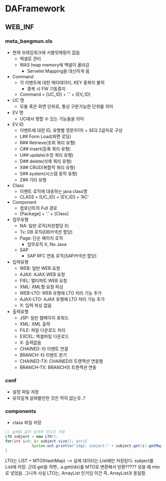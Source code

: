 # DAFramework
## WEB_INF
### meta_bangmun.xls
- 현재 프레임워크에 서블릿매핑이 없음
    - 엑셀로 관리
    - WAS heap memory에 엑셀이 올라감
        - Servelet Mapping을 대신하게 됨
- Command
    - 각 이벤트에 대한 메타데이터, KEY 중복이 불허
        - 중복 시 FW 기동중지
    - Command = [UC_ID] + '.' + [EV_ID]
- UC 명
    - 모듈 혹은 화면 단위로, 통상 구분가능한 단위를 의미
- EV 명
    - UC에서 행할 수 있는 기능들을 의미
- EV ID
    - 이벤트에 대한 ID, 유형별 영문자1자 + SEQ 2글자로 구성
    - L## Form Load(화면 로딩)
    - R## Retrieve(조회 쿼리 유형)
    - C## insert(등록 쿼리 유형)
    - U## update(수정 쿼리 유형)
    - D## delete(삭제 쿼리 유형)
    - X## CRUD(복합적 쿼리 유형)
    - S## system(시스템 동작 유형)
    - Z## 기타 유형
- Class
    - 이벤트 로직에 대응하는 java class명
    - CLASS = [UC_ID] + [EV_ID] + 'AC'
- Component
    - 컴포넌트의 Full 경로
    - [Package] + '.' + [Class]
- 업무유형
    - NA: 일반 로직(자원할당 X)
    - Tx: DB 로직(DB커넥션 할당)
    - Page: 단순 페이지 로직
        - 업무로직 X, No Java
    - SAP
        - SAP RFC 연동 로직(SAP커넥션 할당)
- 입력유형
    - WEB: 일반 WEB 요청
    - AJAX: AJAX WEB 요청
    - FIEL: 멀티파트 WEB 요청
    - XML: XML형 요청 파싱
    - WEB-LTO: WEB 유형에 LTO 처리 기능 추가
    - AJAX-LTO: AJAX 유형에 LTO 처리 기능 추가
    - X: 입력 파싱 없음
- 출력유형
    - JSP: 일반 웹페이지 포워드
    - XML: XML 출력
    - FILE: 파일 다운로드 처리
    - EXCEL: 엑셀파일 다운로드
    - X: 출력없음
    - CHAINED: 타 이벤트 연결
    - BRANCH: 타 이벤트 분기
    - CHAINED-TX: CHAINED의 트랜잭션 연동형
    - BRANCH-TX: BRANCH의 트랜잭션 연동

### conf
- 설정 파일 저장
- 유의깊게 살펴볼만한 것은 딱히 없는듯..?

### components
- class 파일 저장

```java
// 실제로 값이 담겨져 있다고 가정
LTO subject = new LTO();
for(int i=0; i< subject.size(); i++){
			System.out.println("jdg2: subject:" + subject.get(i).getMap());
}
```
LTO는 LIST + MTO(HashMap) --> 실제 데이터는 List에만 저장된다.
subject를 List에 저장.
근데 get을 하면.. a.get(idx)를 MTO로 변환해서 반환?????
넣을 떄 mto로 넣었음.
그니까 사실 LTO는, ArrayList<MTO> 인거임 이건 즉, ArrayList<HashMap>과 동일함.